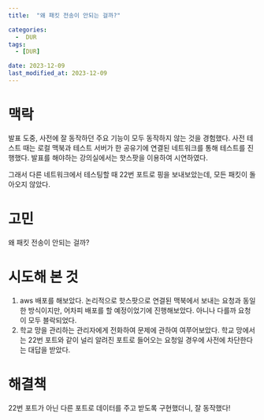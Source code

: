 ```yaml
---
title:  "왜 패킷 전송이 안되는 걸까?" 

categories:
  -  DUR
tags:
  - [DUR]

date: 2023-12-09
last_modified_at: 2023-12-09
---
```

# 맥락
발표 도중, 사전에 잘 동작하던 주요 기능이 모두 동작하지 않는 것을 경험했다. 
사전 테스트 때는 로컬 맥북과 테스트 서버가 한 공유기에 연결된 네트워크를 통해 테스트를 진행했다. 
발표를 해야하는 강의실에서는 핫스팟을 이용하여 시연하였다. 

그래서 다른 네트워크에서 테스팅할 때 22번 포트로 핑을 보내보았는데, 모든 패킷이 돌아오지 않았다. 

# 고민
왜 패킷 전송이 안되는 걸까? 

# 시도해 본 것
1. aws 배포를 해보았다. 
논리적으로 핫스팟으로 연결된 맥북에서 보내는 요청과 동일한 방식이지만, 어차피 배포를 할 예정이었기에 진행해보았다. 
아니나 다를까 요청이 모두 블락되었다. 
2. 학교 망을 관리하는 관리자에게 전화하여 문제에 관하여 여쭈어보았다.
학교 망에서는 22번 포트와 같이 널리 알려진 포트로 들어오는 요청일 경우에 사전에 차단한다는 대답을 받았다. 

# 해결책 
22번 포트가 아닌 다른 포트로 데이터를 주고 받도록 구현했더니, 잘 동작했다!